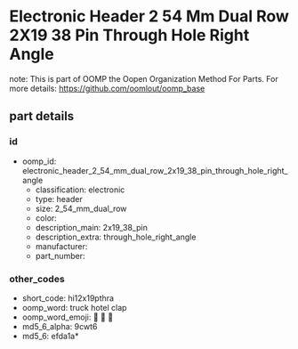 # Electronic Header 2 54 Mm Dual Row 2X19 38 Pin Through Hole Right Angle  

note: This is part of OOMP the Oopen Organization Method For Parts. For more details: https://github.com/oomlout/oomp_base

##  part details





### id
* oomp_id: electronic_header_2_54_mm_dual_row_2x19_38_pin_through_hole_right_angle
  * classification: electronic
  * type: header
  * size: 2_54_mm_dual_row
  * color: 
  * description_main: 2x19_38_pin
  * description_extra: through_hole_right_angle
  * manufacturer: 
  * part_number: 

### other_codes
* short_code: hi12x19pthra
* oomp_word: truck hotel clap
* oomp_word_emoji: :truck: :hotel: :clap:
* md5_6_alpha: 9cwt6
* md5_6: efda1a* 